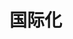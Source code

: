 <!--
 * @Description: 
 * @Autor: ZFY
 * @Date: 2019-11-21 16:33:19
 * @LastEditTime: 2019-11-21 16:33:29
 -->
# 国际化
